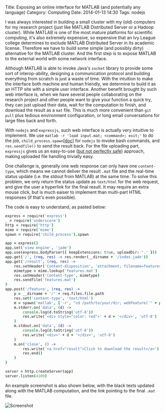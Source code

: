 Title: Exposing an online interface for MATLAB (and potentially any language)
Category: Computing 
Date: 2014-01-13 14:30
Tags: nodejs

I was always interested in building a small cluster with my (old) computers for my research project (just like MATLAB Distributed Server or a Hadoop cluster).
While MATLAB is one of the most mature platforms for scientific computing, it's also extremely expensive, so expensive that an Ivy League college determines to exclude MATLAB Distributed Server in its academic license.
Therefore we have to build some simple (and possibly dirty) alternative for the MATLAB cluster.
And the first step is to expose MATLAB to the external world with some network interface.

Although MATLAB is able to invoke Java's `socket` library to provide some sort of interop-ability, designing a communication protocol and building everything from scratch is just a waste of time.
With the intuition to make the interface both machine and human friendly, we determine to build it as an HTTP site with a simple user interface.
Another benefit brought by such web interface is, when we have several people collaborating on the research project and other people want to give your function a quick try, they can just upload their data, wait for the computation to finish, and download the result as a `mat` file.
This is much more convenient than `git pull` plus tedious environment configuration, or long email conversations for large files back and forth.

With `nodejs` and `expressjs`, such web interface is actually very intuitive to implement.
We use `matlab -r 'load input.mat; <command>; exit;'` to do the job, `child_process.spawn`[[doc]](http://nodejs.org/api/child_process.html#child_process_child_process_spawn_command_args_options) for `nodejs` to invoke bash commands, and `res.sendfile()` to send the result back.
For the file uploading part, `expressjs` gives us an easy-to-use ([but not perfectly safe](http://andrewkelley.me/post/do-not-use-bodyparser-with-express-js.html)) approach, making uploaded file handling trivially easy.

One challenge is, generally one web response can only have one `content-type`, which means we cannot deliver the result `.mat` file and the real-time status update (i.e. the stdout from MATLAB) at the same time.
To solve this problem, we only return the status update as `text/html` for the web request, and give the user a hyperlink for the final result. 
It may require an extra mouse click, but is much eaiser to implement than multi-part HTML responses (if that's even possible).

The code is easy to understand, as pasted below:

```coffeescript
express = require('express')
_ = require('underscore')
http = require('http')
mime = require('mime')
spawn = require('child_process').spawn

app = express()
app.set('view engine', 'jade')
app.use(express.bodyParser({ keepExtensions: true, uploadDir: '.' }))
app.get('/', (req, res) -> res.render(__dirname + '/index.jade'))
app.get('/result', (req, res) -> 
    res.setHeader('Content-disposition', 'attachment; filename=features.mat');
    mimetype = mime.lookup('features.mat')
    res.setHeader('Content-type', mimetype)
    res.sendfile('features.mat')
)
app.post('/feature', (req, res) ->
    p = __dirname + '/' + req.files.file.path
    res.set('content-type', 'text/html')
    m = spawn('matlab', ['-r', "cd /path/to/your/dir; webFeature('" + p + "'); exit;"])
    m.stderr.on('data', (d) -> 
        console.log(d.toString('utf-8'))
        res.write('<div style="color: red">' + d + '</div>', 'utf-8')
    )
    m.stdout.on('data', (d) -> 
        console.log(d.toString('utf-8'))
        res.write('<div>' + d + '</div>', 'utf-8')
    )
    m.on('close', () -> 
        res.write('<a href="result">Click to download the result</a>')
        res.end()
    )
)

server = http.createServer(app)
server.listen(4100)
```

An example screenshot is also shown below, with the black texts updated along with the MATLAB computation, and the link pointing to the final `.mat` file.

![Screenshot](/images/matlab-online-interface-screenshot.png)
